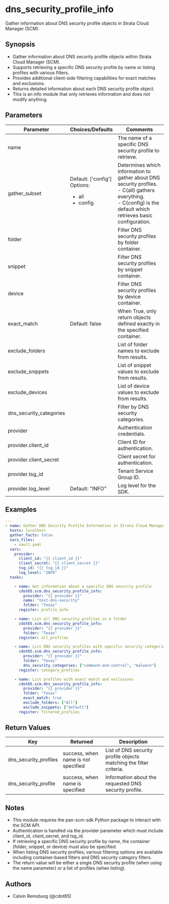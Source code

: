 # dns_security_profile_info

Gather information about DNS security profile objects in Strata Cloud Manager (SCM).

## Synopsis

- Gather information about DNS security profile objects within Strata Cloud Manager (SCM).
- Supports retrieving a specific DNS security profile by name or listing profiles with various filters.
- Provides additional client-side filtering capabilities for exact matches and exclusions.
- Returns detailed information about each DNS security profile object.
- This is an info module that only retrieves information and does not modify anything.

## Parameters

| Parameter | Choices/Defaults | Comments |
| --- | --- | --- |
| name | | The name of a specific DNS security profile to retrieve. |
| gather_subset | Default: ['config']<br>Options:<ul><li>all</li><li>config</li></ul> | Determines which information to gather about DNS security profiles.<br>- C(all) gathers everything.<br>- C(config) is the default which retrieves basic configuration. |
| folder | | Filter DNS security profiles by folder container. |
| snippet | | Filter DNS security profiles by snippet container. |
| device | | Filter DNS security profiles by device container. |
| exact_match | Default: false | When True, only return objects defined exactly in the specified container. |
| exclude_folders | | List of folder names to exclude from results. |
| exclude_snippets | | List of snippet values to exclude from results. |
| exclude_devices | | List of device values to exclude from results. |
| dns_security_categories | | Filter by DNS security categories. |
| provider | | Authentication credentials. |
| provider.client_id | | Client ID for authentication. |
| provider.client_secret | | Client secret for authentication. |
| provider.tsg_id | | Tenant Service Group ID. |
| provider.log_level | Default: "INFO" | Log level for the SDK. |

## Examples

```yaml
---
- name: Gather DNS Security Profile Information in Strata Cloud Manager
  hosts: localhost
  gather_facts: false
  vars_files:
    - vault.yaml
  vars:
    provider:
      client_id: "{{ client_id }}"
      client_secret: "{{ client_secret }}"
      tsg_id: "{{ tsg_id }}"
      log_level: "INFO"
  tasks:

    - name: Get information about a specific DNS security profile
      cdot65.scm.dns_security_profile_info:
        provider: "{{ provider }}"
        name: "test-dns-security"
        folder: "Texas"
      register: profile_info

    - name: List all DNS security profiles in a folder
      cdot65.scm.dns_security_profile_info:
        provider: "{{ provider }}"
        folder: "Texas"
      register: all_profiles

    - name: List DNS security profiles with specific security categories
      cdot65.scm.dns_security_profile_info:
        provider: "{{ provider }}"
        folder: "Texas"
        dns_security_categories: ["command-and-control", "malware"]
      register: category_profiles

    - name: List profiles with exact match and exclusions
      cdot65.scm.dns_security_profile_info:
        provider: "{{ provider }}"
        folder: "Texas"
        exact_match: true
        exclude_folders: ["All"]
        exclude_snippets: ["default"]
      register: filtered_profiles
```

## Return Values

| Key | Returned | Description |
| --- | --- | --- |
| dns_security_profiles | success, when name is not specified | List of DNS security profile objects matching the filter criteria. |
| dns_security_profile | success, when name is specified | Information about the requested DNS security profile. |

## Notes

- This module requires the pan-scm-sdk Python package to interact with the SCM API.
- Authentication is handled via the provider parameter which must include client_id, client_secret, and tsg_id.
- If retrieving a specific DNS security profile by name, the container (folder, snippet, or device) must also be specified.
- When listing DNS security profiles, various filtering options are available including container-based filters and DNS security category filters.
- The return value will be either a single DNS security profile (when using the name parameter) or a list of profiles (when listing).

## Authors

- Calvin Remsburg (@cdot65)
